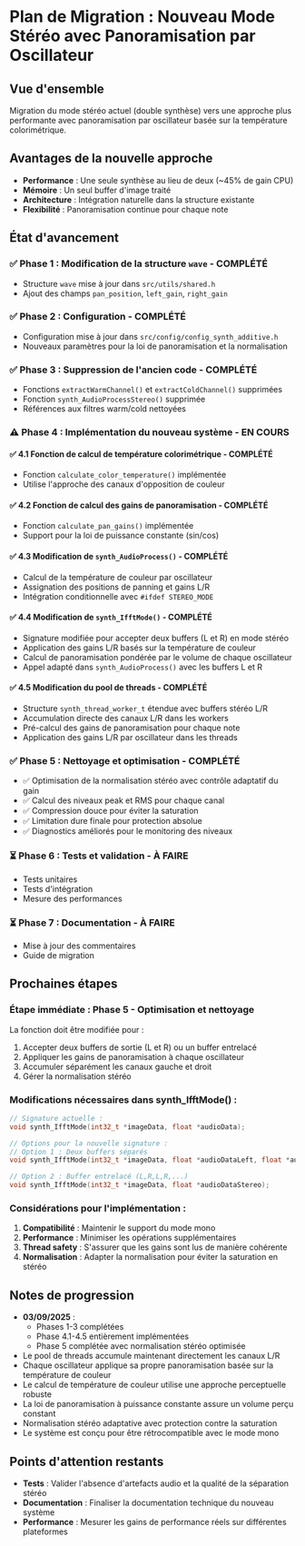# Plan de Migration : Nouveau Mode Stéréo avec Panoramisation par Oscillateur

## Vue d'ensemble
Migration du mode stéréo actuel (double synthèse) vers une approche plus performante avec panoramisation par oscillateur basée sur la température colorimétrique.

## Avantages de la nouvelle approche
- **Performance** : Une seule synthèse au lieu de deux (~45% de gain CPU)
- **Mémoire** : Un seul buffer d'image traité
- **Architecture** : Intégration naturelle dans la structure existante
- **Flexibilité** : Panoramisation continue pour chaque note

## État d'avancement

### ✅ Phase 1 : Modification de la structure `wave` - COMPLÉTÉ
- Structure `wave` mise à jour dans `src/utils/shared.h`
- Ajout des champs `pan_position`, `left_gain`, `right_gain`

### ✅ Phase 2 : Configuration - COMPLÉTÉ
- Configuration mise à jour dans `src/config/config_synth_additive.h`
- Nouveaux paramètres pour la loi de panoramisation et la normalisation

### ✅ Phase 3 : Suppression de l'ancien code - COMPLÉTÉ
- Fonctions `extractWarmChannel()` et `extractColdChannel()` supprimées
- Fonction `synth_AudioProcessStereo()` supprimée
- Références aux filtres warm/cold nettoyées

### ⚠️ Phase 4 : Implémentation du nouveau système - EN COURS

#### ✅ 4.1 Fonction de calcul de température colorimétrique - COMPLÉTÉ
- Fonction `calculate_color_temperature()` implémentée
- Utilise l'approche des canaux d'opposition de couleur

#### ✅ 4.2 Fonction de calcul des gains de panoramisation - COMPLÉTÉ
- Fonction `calculate_pan_gains()` implémentée
- Support pour la loi de puissance constante (sin/cos)

#### ✅ 4.3 Modification de `synth_AudioProcess()` - COMPLÉTÉ
- Calcul de la température de couleur par oscillateur
- Assignation des positions de panning et gains L/R
- Intégration conditionnelle avec `#ifdef STEREO_MODE`

#### ✅ 4.4 Modification de `synth_IfftMode()` - COMPLÉTÉ
- Signature modifiée pour accepter deux buffers (L et R) en mode stéréo
- Application des gains L/R basés sur la température de couleur
- Calcul de panoramisation pondérée par le volume de chaque oscillateur
- Appel adapté dans `synth_AudioProcess()` avec les buffers L et R

#### ✅ 4.5 Modification du pool de threads - COMPLÉTÉ
- Structure `synth_thread_worker_t` étendue avec buffers stéréo L/R
- Accumulation directe des canaux L/R dans les workers
- Pré-calcul des gains de panoramisation pour chaque note
- Application des gains L/R par oscillateur dans les threads

### ✅ Phase 5 : Nettoyage et optimisation - COMPLÉTÉ
- ✅ Optimisation de la normalisation stéréo avec contrôle adaptatif du gain
- ✅ Calcul des niveaux peak et RMS pour chaque canal
- ✅ Compression douce pour éviter la saturation
- ✅ Limitation dure finale pour protection absolue
- ✅ Diagnostics améliorés pour le monitoring des niveaux

### ⏳ Phase 6 : Tests et validation - À FAIRE
- Tests unitaires
- Tests d'intégration
- Mesure des performances

### ⏳ Phase 7 : Documentation - À FAIRE
- Mise à jour des commentaires
- Guide de migration

## Prochaines étapes

### Étape immédiate : Phase 5 - Optimisation et nettoyage

La fonction doit être modifiée pour :
1. Accepter deux buffers de sortie (L et R) ou un buffer entrelacé
2. Appliquer les gains de panoramisation à chaque oscillateur
3. Accumuler séparément les canaux gauche et droit
4. Gérer la normalisation stéréo

### Modifications nécessaires dans synth_IfftMode() :

```c
// Signature actuelle :
void synth_IfftMode(int32_t *imageData, float *audioData);

// Options pour la nouvelle signature :
// Option 1 : Deux buffers séparés
void synth_IfftMode(int32_t *imageData, float *audioDataLeft, float *audioDataRight);

// Option 2 : Buffer entrelacé (L,R,L,R,...)
void synth_IfftMode(int32_t *imageData, float *audioDataStereo);
```

### Considérations pour l'implémentation :

1. **Compatibilité** : Maintenir le support du mode mono
2. **Performance** : Minimiser les opérations supplémentaires
3. **Thread safety** : S'assurer que les gains sont lus de manière cohérente
4. **Normalisation** : Adapter la normalisation pour éviter la saturation en stéréo

## Notes de progression

- **03/09/2025** : 
  - Phases 1-3 complétées
  - Phase 4.1-4.5 entièrement implémentées
  - Phase 5 complétée avec normalisation stéréo optimisée
- Le pool de threads accumule maintenant directement les canaux L/R
- Chaque oscillateur applique sa propre panoramisation basée sur la température de couleur
- Le calcul de température de couleur utilise une approche perceptuelle robuste
- La loi de panoramisation à puissance constante assure un volume perçu constant
- Normalisation stéréo adaptative avec protection contre la saturation
- Le système est conçu pour être rétrocompatible avec le mode mono

## Points d'attention restants

- **Tests** : Valider l'absence d'artefacts audio et la qualité de la séparation stéréo
- **Documentation** : Finaliser la documentation technique du nouveau système
- **Performance** : Mesurer les gains de performance réels sur différentes plateformes
